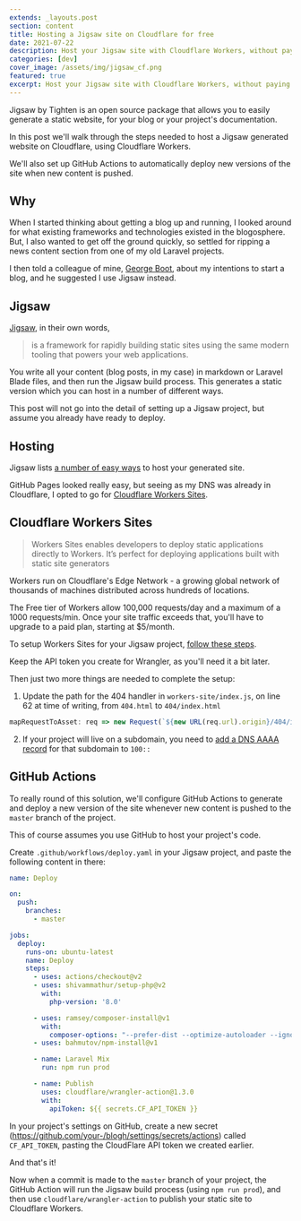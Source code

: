 ```yaml
---
extends: _layouts.post
section: content
title: Hosting a Jigsaw site on Cloudflare for free
date: 2021-07-22
description: Host your Jigsaw site with Cloudflare Workers, without paying a cent.
categories: [dev]
cover_image: /assets/img/jigsaw_cf.png
featured: true
excerpt: Host your Jigsaw site with Cloudflare Workers, without paying a cent.
---
```


Jigsaw by Tighten is an open source package that allows you to easily generate a static website, for your blog or your project's documentation.

In this post we'll walk through the steps needed to host a Jigsaw generated website on Cloudflare, using Cloudflare Workers.

We'll also set up GitHub Actions to automatically deploy new versions of the site when new content is pushed.

## Why

When I started thinking about getting a blog up and running, I looked around for what existing frameworks and technologies existed in the blogosphere. But, I also wanted to get off the ground quickly, so settled for ripping a news content section from one of my old Laravel projects.

I then told a colleague of mine, [George Boot](https://georgeboot.nl), about my intentions to start a blog, and he suggested I use Jigsaw instead.

## Jigsaw

[Jigsaw](https://jigsaw.tighten.co/), in their own words,
> is a framework for rapidly building static sites using the same modern tooling that powers your web applications.

You write all your content (blog posts, in my case) in markdown or Laravel Blade files, and then run the Jigsaw build process. This generates a static version which you can host in a number of different ways.

This post will not go into the detail of setting up a Jigsaw project, but assume you already have ready to deploy.

## Hosting

Jigsaw lists [a number of easy ways](https://jigsaw.tighten.co/docs/deploying-your-site/) to host your generated site.

GitHub Pages looked really easy, but seeing as my DNS was already in Cloudflare, I opted to go for [Cloudflare Workers Sites](https://developers.cloudflare.com/workers/platform/sites).

## Cloudflare Workers Sites

> Workers Sites enables developers to deploy static applications directly to Workers. It’s perfect for deploying applications built with static site generators

Workers run on Cloudflare's Edge Network - a growing global network of thousands of machines distributed across hundreds of locations.

The Free tier of Workers allow 100,000 requests/day and a maximum of a 1000 requests/min. Once your site traffic exceeds that, you'll have to upgrade to a paid plan, starting at $5/month.

To setup Workers Sites for your Jigsaw project, [follow these steps](https://developers.cloudflare.com/workers/platform/sites/start-from-existing).

Keep the API token you create for Wrangler, as you'll need it a bit later.

Then just two more things are needed to complete the setup:
1. Update the path for the 404 handler in `workers-site/index.js`, on line 62 at time of writing, from `404.html` to `404/index.html`
```js
mapRequestToAsset: req => new Request(`${new URL(req.url).origin}/404/index.html`, req),
```
2. If your project will live on a subdomain, you need to  [add a DNS AAAA record](https://developers.cloudflare.com/workers/platform/routes#subdomains-must-have-a-dns-record) for that subdomain to `100::`

## GitHub Actions

To really round of this solution, we'll configure GitHub Actions to generate and deploy a new version of the site whenever new content is pushed to the `master` branch of the project.

This of course assumes you use GitHub to host your project's code.

Create `.github/workflows/deploy.yaml` in your Jigsaw project, and paste the following content in there:

```yaml
name: Deploy

on:
  push:
    branches:
      - master

jobs:
  deploy:
    runs-on: ubuntu-latest
    name: Deploy
    steps:
      - uses: actions/checkout@v2
      - uses: shivammathur/setup-php@v2
        with:
          php-version: '8.0'

      - uses: ramsey/composer-install@v1
        with:
          composer-options: "--prefer-dist --optimize-autoloader --ignore-platform-reqs"
      - uses: bahmutov/npm-install@v1

      - name: Laravel Mix
        run: npm run prod

      - name: Publish
        uses: cloudflare/wrangler-action@1.3.0
        with:
          apiToken: ${{ secrets.CF_API_TOKEN }}
```

In your project's settings on GitHub, create a new secret (https://github.com/your-/blogh/settings/secrets/actions) called `CF_API_TOKEN`, pasting the CloudFlare API token we created earlier.

And that's it!

Now when a commit is made to the `master` branch of your project, the GitHub Action will run the Jigsaw build process (using `npm run prod`), and then use `cloudflare/wrangler-action` to publish your static site to Cloudflare Workers.

<!-- 

## Typography Styles

Here’s a quick preview of what some of the basic type styles will look like in this starter template:

# h1 Heading
## h2 Heading
### h3 Heading
#### h4 Heading
##### h5 Heading
###### h6 Heading

The quick brown fox jumps over the lazy dog

- The quick brown fox
    - jumps over
        - the lazy dog

1. The quick brown fox
    1. jumps over
        1. the lazy dog

<s>The quick brown fox jumps over the lazy dog</s>

<u>The quick brown fox jumps over the lazy dog</u>

_The quick brown fox jumps over the lazy dog_

**The quick brown fox jumps over the lazy dog**

`The quick brown fox jumps over the lazy dog`

<small>The quick brown fox jumps over the lazy dog</small>

> The quick brown fox jumps over the lazy dog

[The quick brown fox jumps over the lazy dog](#)

```php
class Foo extends bar
{
    public function fooBar()
    {
        //
    }
}
```
-->
